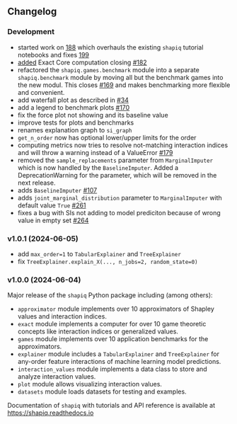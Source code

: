 ## Changelog

### Development

- started work on [188](https://github.com/mmschlk/shapiq/issues/188) which overhauls the existing `shapiq` tutorial notebooks and fixes [199](https://github.com/mmschlk/shapiq/issues/199)
- [added](https://github.com/mmschlk/shapiq/pull/185) Exact Core computation closing [#182](https://github.com/mmschlk/shapiq/issues/182)
- refactored the `shapiq.games.benchmark` module into a separate `shapiq.benchmark` module by moving all but the benchmark games into the new modul. This closes [#169](https://github.com/mmschlk/shapiq/issues/169) and makes benchmarking more flexible and convenient.
- add waterfall plot as described in [#34](https://github.com/mmschlk/shapiq/issues/34)
- add a legend to benchmark plots [#170](https://github.com/mmschlk/shapiq/issues/170)
- fix the force plot not showing and its baseline value
- improve tests for plots and benchmarks
- renames explanation graph to `si_graph`
- `get_n_order` now has optional lower/upper limits for the order
- computing metrics now tries to resolve not-matching interaction indices and will throw a warning instead of a ValueError [#179](https://github.com/mmschlk/shapiq/issues/179)
- removed the `sample_replacements` parameter from `MarginalImputer` which is now handled by the `BaselineImputer`. Added a DeprecationWarning for the parameter, which will be removed in the next release.
- adds `BaselineImputer` [#107](https://github.com/mmschlk/shapiq/issues/107)
- adds `joint_marginal_distribution` parameter to `MarginalImputer` with default value `True` [#261](https://github.com/mmschlk/shapiq/issues/261)
- fixes a bug with SIs not adding to model prediciton because of wrong value in empty set [#264](https://github.com/mmschlk/shapiq/issues/264)

### v1.0.1 (2024-06-05)

- add `max_order=1` to `TabularExplainer` and `TreeExplainer`
- fix `TreeExplainer.explain_X(..., n_jobs=2, random_state=0)`

### v1.0.0 (2024-06-04)

Major release of the `shapiq` Python package including (among others):

- `approximator` module implements over 10 approximators of Shapley values and interaction indices.
- `exact` module implements a computer for over 10 game theoretic concepts like interaction indices or generalized values.
- `games` module implements over 10 application benchmarks for the approximators.
- `explainer` module includes a `TabularExplainer` and `TreeExplainer` for any-order feature interactions of machine learning model predictions.
- `interaction_values` module implements a data class to store and analyze interaction values.
- `plot` module allows visualizing interaction values.
- `datasets` module loads datasets for testing and examples.

Documentation of `shapiq` with tutorials and API reference is available at https://shapiq.readthedocs.io
